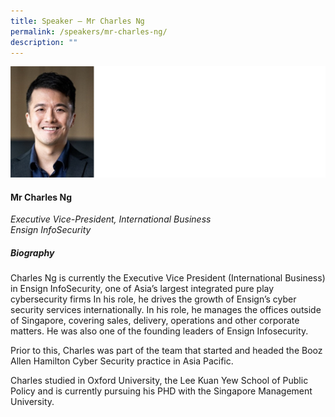 ```yaml
---
title: Speaker – Mr Charles Ng
permalink: /speakers/mr-charles-ng/
description: ""
---
```

![](/images/2023%20Speakers/mr%20charles%20ng.png)

#### **Mr Charles Ng**

*Executive Vice-President, International Business <br>
Ensign InfoSecurity*


##### **Biography**
Charles Ng is currently the Executive Vice President (International Business) in Ensign InfoSecurity, one of Asia’s largest integrated pure play cybersecurity firms In his role, he drives the growth of Ensign’s cyber security services internationally. In his role, he manages the offices outside of Singapore, covering sales, delivery, operations and other corporate matters. He was also one of the founding leaders of Ensign Infosecurity.

Prior to this, Charles was part of the team that started and headed the Booz Allen Hamilton Cyber Security practice in Asia Pacific.  

Charles studied in Oxford University, the Lee Kuan Yew School of Public Policy and is currently pursuing his PHD with the Singapore Management University. 
